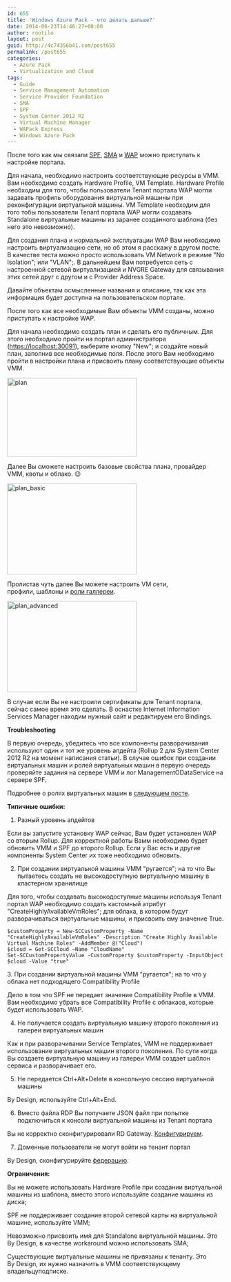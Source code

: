 ```yaml
---
id: 655
title: 'Windows Azure Pack - что делать дальше?'
date: 2014-06-23T14:46:27+00:00
author: rootilo
layout: post
guid: http://4c74356b41.com/post655
permalink: /post655
categories:
  - Azure Pack
  - Virtualization and Cloud
tags:
  - Guide
  - Service Management Automation
  - Service Provider Foundation
  - SMA
  - SPF
  - System Center 2012 R2
  - Virtual Machine Manager
  - WAPack Express
  - Windows Azure Pack
---
```

После того как мы связали [SPF](http://4c74356b41.com/post466), [SMA](http://4c74356b41.com/post678) и [WAP](http://4c74356b41.com/post422) можно приступать к настройке портала.

Для начала, необходимо настроить соответствующие ресурсы в VMM. Вам необходимо создать Hardware Profile, VM Template. Hardware Profile необходим для того, чтобы пользователи Tenant портала WAP могли задавать профиль оборудования виртуальной машины при реконфигурации виртуальной машины. VM Template необходим для того тобы пользователи Tenant портала WAP могли создавать Standalone виртуальные машины из заранее созданного шаблона (без него это невозможно).
  
Для создания плана и нормальной эксплуатации WAP Вам необходимо настроить виртуализацию сети, но об этом я расскажу в другом посте. В качестве теста можно просто использовать VM Network в режиме "No Isolation"; или "VLAN";. В дальнейшем Вам потребуется сеть с настроенной сетевой виртуализацией и NVGRE Gateway для связывания этих сетей друг с другом и с Provider Address Space.
  
Давайте объектам осмысленные названия и описание, так как эта информация будет доступна на пользовательском портале.

После того как все необходимые Вам объекты VMM созданы, можно приступать к настройке WAP.
  
Для начала необходимо создать план и сделать его публичным. Для этого необходимо пройти на портал администратора ([https://localhost:30091](https://localhost:30091/)), выберите кнопку "New"; и создайте новый план, заполнив все необходимые поля. После этого Вам необходимо пройти в настройки плана и присвоить плану соответствующие объекты VMM.

<a href="http://4c74356b41.com/wp-content/uploads/2016/02/plan.jpg" rel="attachment wp-att-4794"><img src="http://4c74356b41.com/wp-content/uploads/2016/02/plan-300x183.jpg" alt="plan" width="300" height="183" /></a>

Далее Вы сможете настроить базовые свойства плана, провайдер VMM, квоты и облако. 😉

<a href="http://4c74356b41.com/wp-content/uploads/2016/02/plan_basic.jpg" rel="attachment wp-att-4800"><img src="http://4c74356b41.com/wp-content/uploads/2016/02/plan_basic-300x211.jpg" alt="plan_basic" width="300" height="211" /></a>

Пролистав чуть далее Вы можете настроить VM сети, профили, шаблоны и [роли галлереи](http://4c74356b41.com/post757).

<a href="http://4c74356b41.com/wp-content/uploads/2016/02/plan_advanced.jpg" rel="attachment wp-att-4795"><img src="http://4c74356b41.com/wp-content/uploads/2016/02/plan_advanced-300x211.jpg" alt="plan_advanced" width="300" height="211" /></a>

В случае если Вы не настроили сертификаты для Tenant портала, сейчас самое время это сделать. В оснастке Internet Information Services Manager находим нужный сайт и редактируем его Bindings.

**Troubleshooting**
  
В первую очередь, убедитесь что все компоненты разворачивания используют один и тот же уровень апдейта (Rollup 2 для System Center 2012 R2 на момент написания статьи). В случае ошибок при создании виртуальных машин и ролей виртуальных машин в первую очередь проверяйте задания на сервере VMM и лог ManagementODataService на сервере SPF.

Подробнее о ролях виртуальных машин в [следующем посте](http://4c74356b41.com/post757).

**Типичные ошибки:**
  
1. Разный уровень апдейтов
  
Если вы запустите установку WAP сейчас, Вам будет установлен WAP со вторым Rollup. Для корректной работы Вамм необходимо будет обновить VMM и SPF до второго Rollup. Если у Вас есть и другие компоненты System Center их тоже необходимо обновить.

2. При создании виртуальной машины VMM "ругается"; на то что Вы пытаетесь создать не высокодоступную виртуальную машину в кластерном хранилище
  
Для того, чтобы создавать высокодоступные машины используя Tenant портал WAP необходимо создать кастомный атрибут "CreateHighlyAvailableVmRoles"; для облака, в котором будут разворачиваться виртуальные машины, и присвоить ему значение True.

```
$customProperty = New-SCCustomProperty -Name "CreateHighlyAvailableVmRoles" -Description "Create Highly Available Virtual Machine Roles" -AddMember @("Cloud")  
$cloud = Get-SCCloud –Name "CloudName"  
Set-SCCustomPropertyValue -CustomProperty $customProperty -InputObject $cloud -Value "true"
```

3. При создании виртуальной машины VMM "ругается"; на то что у облака нет подходящего Compatibility Profile
  
Дело в том что SPF не передает значение Compatibility Profile в VMM. Вам необходимо убрать все Compatibility Profile с облакаов, которые будет использовать WAP.

4. Не получается создать виртуальную машину второго поколения из галереи виртуальных машин
  
Как и при разворачивании Service Templates, VMM не поддерживает использование виртуальных машин второго поколения. По сути когда Вы создаете виртуальную машину из галереи VMM создает шаблон сервиса и разворачивает его.

5. Не передается Ctrl+Alt+Delete в консольную сессию виртуальной машины
  
By Design, используйте Ctrl+Alt+End.

6. Вместо файла RDP Вы получаете JSON файл при попытке подключиться к консоли виртуальной машины из Tenant портала
  
Вы не корректно сконфигурировали RD Gateway. [Конфигурируем](http://4c74356b41.com/post708).

7. Доменные пользователи не могут войти на тенант портал
  
By Design, сконфигурируйте [федерацию](http://4c74356b41.com/post835).

**Ограничения:**
  
Вы не можете использовать Hardware Profile при создании виртуальной машины из шаблона, вместо этого используйте создание машины из диска;
  
SPF не поддерживает создание второй сетевой карты на виртуальной машине, используйте VMM;
  
Невозможно присвоить имя для Standalone виртуальной машины. Это By Design, в качестве workaround можно использовать SMA;
  
Существующие виртуальные машины не привязаны к тенанту. Это By Design, их нужно назначить в VMM соответствующему владельцуподписке.